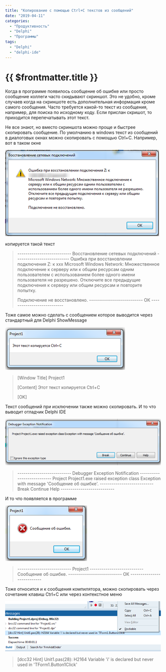 ```yaml
---
title: "Копирование c помощью Ctrl+C текстов из сообщений"
date: "2019-04-11"
categories: 
  - "Продуктивность"
  - "Delphi"
  - "Программы"
tags: 
  - "Delphi"
  - "delphi-ide"
---
```


# {{ $frontmatter.title }}

Когда в программе появилось сообщение об ошибке или просто сообщение коллеги часто скидывают скриншот. Это не удобно, кроме случаев когда на скриншоте есть дополнительная информация кроме самого сообщения. Часто требуется какой-то текст из сообщения, например, для поиска по исходному коду. Если прислан скришот, то приходится перепечатывать этот текст.

Не все знают, но вместо скриншота можно проще и быстрее скопировать сообщение. По умолчанию в windows текст из сообщений в диалоговых окнах можно скопировать с помощью Ctrl+C. Например, вот в таком окне

![](images/ctrl_c_01.png)

копируется такой текст

> \--------------------------- Восстановление сетевых подключений --------------------------- Ошибка при восстановлении подключения Z: к xxx Microsoft Windows Network: Множественное подключение к серверу или к общим ресурсам одним пользователем с использованием более одного имени пользователя не разрешено. Отключите все предыдущие подключения к серверу или общим ресурсам и повторите попытку.
> 
> Подключение не восстановлено. --------------------------- ОК ---------------------------

Тоже самое можно сделать с сообщением которое выводится через стандартный для Delphi ShowMessage

![](images/ctrl_c_02.png)

> \[Window Title\] Project1
> 
> \[Content\] Этот текст копируется Ctrl+C
> 
> \[OK\]

Текст сообщений при исключении также можно скопировать. И то что выводит отладчик Delphi IDE

![](images/ctrl_c_03.png)

> \--------------------------- Debugger Exception Notification --------------------------- Project Project1.exe raised exception class Exception with message 'Сообщение об ошибке'. --------------------------- Break Continue Help ---------------------------

И то что появляется в программе

![](images/ctrl_c_04.png)

> \--------------------------- Project1 --------------------------- Сообщение об ошибке. --------------------------- ОК ---------------------------

Тоже относится и к сообщения компилятора, можно скопировать через сочетание клавиш Ctrl+C или через контекстное меню

![](images/ctrl_c_05.png)

> \[dcc32 Hint\] Unit1.pas(28): H2164 Variable 'i' is declared but never used in 'TForm1.Button1Click'

